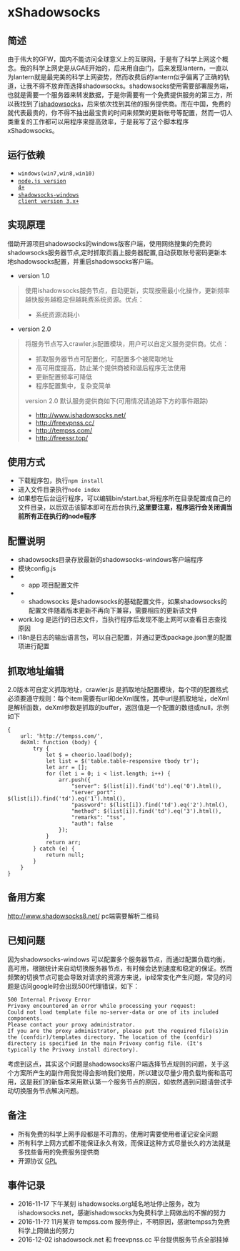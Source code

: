 # xShadowsocks

## 简述
由于伟大的GFW，国内不能访问全球意义上的互联网，于是有了科学上网这个概念。我的科学上网史是从GAE开始的，后来用自由门，后来发现lantern，一直以为lantern就是最完美的科学上网姿势，然而收费后的lantern似乎偏离了正确的轨道，让我不得不放弃而选择shadowsocks。shadowsocks使用需要部署服务端，也就是需要一个服务器来转发数据，于是你需要有一个免费提供服务的第三方，所以我找到了[ishadowsocks](http://www.ishadowsocks.com)，后来依次找到其他的服务提供商。而在中国，免费的就代表最贵的，你不得不抽出最宝贵的时间来频繁的更新帐号等配置，然而一切人类重复的工作都可以用程序来提高效率，于是我写了这个脚本程序xShadowsocks。

## 运行依赖
* <code>windows(win7,win8,win10)</code>
* <code>[node.js version 4+](https://github.com/nodejs/node)</code>
* <code>[shadowsocks-windows client version 3.x+](https://github.com/shadowsocks/shadowsocks-windows)</code>

## 实现原理
借助开源项目shadowsocks的windows版客户端，使用网络搜集的免费的shadowsocks服务器节点,定时抓取页面上服务器配置,自动获取账号密码更新本地shadowsocks配置，并重启shadowsocks客户端。
* version 1.0
> 使用ishadowsocks服务节点，自动更新，实现按需最小化操作，更新频率越快服务越稳定但越耗费系统资源。优点：
>* 系统资源消耗小

* version 2.0
> 将服务节点写入crawler.js配置模块，用户可以自定义服务提供商。优点：
>* 抓取服务器节点可配置化，可配置多个被爬取地址
>* 高可用度提高，防止某个提供商被和谐后程序无法使用
>* 更新配置频率可降低
>* 程序配置集中，复杂变简单
>
> version 2.0 默认服务提供商如下(可用情况请追踪下方的事件跟踪)
>* http://www.ishadowsocks.net/
>* http://freevpnss.cc/
>* http://tempss.com/
>* http://freessr.top/


## 使用方式
* 下载程序包，执行<code>npm install</code>
* 进入文件目录执行<code>node index</code>
* 如果想在后台运行程序，可以编辑bin/start.bat,将程序所在目录配置成自己的文件目录，以后双击该脚本即可在后台执行,__这里要注意，程序运行会关闭调当前所有正在执行的node程序__

## 配置说明
* shadowsocks目录存放最新的shadowsocks-windows客户端程序
* 模块config.js
*   * app 项目配置文件
*   * shadowsocks 是shadowsocks的基础配置文件，如果shadowsocks的配置文件随着版本更新不再向下兼容，需要相应的更新该文件
* work.log 是运行的日志文件，当执行程序后发现不能上网可以查看日志查找原因
* i18n是日志的输出语言包，可以自己配置，并通过更改package.json里的配置项进行配置

## 抓取地址编辑
2.0版本可自定义抓取地址，crawler.js 是抓取地址配置模块，每个项的配置格式必须要遵守规则：每个item需要有url和deXml属性，其中url是抓取地址，deXml是解析函数，deXml参数是抓取的buffer，返回值是一个配置的数组或null，示例如下
```
{
    url: 'http://tempss.com/',
    deXml: function (body) {
        try {
            let $ = cheerio.load(body);
            let list = $('table.table-responsive tbody tr');
            let arr = [];
            for (let i = 0; i < list.length; i++) {
                arr.push({
                    "server": $(list[i]).find('td').eq('0').html(),
                    "server_port": $(list[i]).find('td').eq('1').html(),
                    "password": $(list[i]).find('td').eq('2').html(),
                    "method": $(list[i]).find('td').eq('3').html(),
                    "remarks": "tss",
                    "auth": false
                });
            }
            return arr;
        } catch (e) {
            return null;
        }
    }
}
```

## 备用方案
http://www.shadowsocks8.net/ pc端需要解析二维码

## 已知问题
因为shadowsocks-windows 可以配置多个服务器节点，而通过配置负载均衡，高可用，根据统计来自动切换服务器节点，有时候会达到速度和稳定的保证。然而频繁的切换节点可能会导致对请求的资源方来说，ip经常变化产生问题，常见的问题是访问google时会出现500代理错误，如下：
```
500 Internal Privoxy Error
Privoxy encountered an error while processing your request:
Could not load template file no-server-data or one of its included components.
Please contact your proxy administrator.
If you are the proxy administrator, please put the required file(s)in the (confdir)/templates directory. The location of the (confdir) directory is specified in the main Privoxy config file. (It's typically the Privoxy install directory).
```
考虑到这点，其实这个问题是shadowsocks客户端选择节点规则的问题，关于这个方案所产生的副作用我觉得会影响我们使用，所以建议尽量少用负载均衡和高可用，这是我们的新版本采用默认第一个服务节点的原因，如依然遇到问题请尝试手动切换服务节点解决问题。

## 备注
* 所有免费的科学上网手段都是不可靠的，使用时需要使用者谨记安全问题
* 所有科学上网方式都不能保证永久有效，而保证这种方式尽量长久的方法就是多找些备用的免费服务提供商
* 开源协议 [GPL](LICENSE)

## 事件记录
* 2016-11-17 下午某刻 ishadowsocks.org域名地址停止服务，改为ishadowsocks.net，感谢ishadowsocks为免费科学上网做出的不懈的努力
* 2016-11-?? 11月某许 tempss.com 服务停止，不明原因，感谢tempss为免费科学上网做出的努力
* 2016-12-02 ishadowsock.net 和 freevpnss.cc 平台提供服务节点全部挂掉

